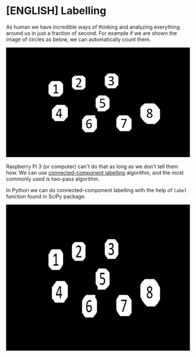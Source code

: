 # [ENGLISH] Labelling

As human we have incredible ways of thinking and analyzing everything around us in just a fraction of second. For example if we are shown the image of circles as below, we can automatically count them.

<img src="/images/targetCount.png" height="300">

Raspberry Pi 3 (or computer) can't do that as long as we don't tell them how. We can use [connected-component labelling](https://en.wikipedia.org/wiki/Connected-component_labeling) algorithm, and the most commonly used is two-pass algorithm.

In Python we can do connected-component labelling with the help of ```label``` function found in SciPy package.

<img src="/images/targetCount.png" height="400">
